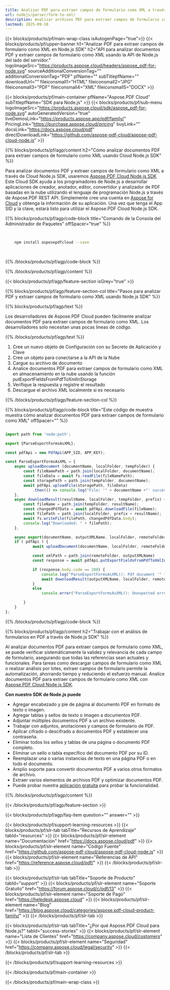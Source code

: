 ```yaml
---
title: Analizar PDF para extraer campos de formulario como XML a través de Cloud Node.js SDK
url: nodejs/parser/form-to-xml/
description: Analizar archivos PDF para extraer campos de formulario como XML usando Aspose.PDF Cloud SDK para Node.js. Mejore la capacidad de descubrimiento e indexación.
lastmod: 2025-09-10
---
```


{{< blocks/products/pf/main-wrap-class isAutogenPage="true">}}
{{< blocks/products/pf/upper-banner h1="Analizar PDF para extraer campos de formulario como XML en Node.js SDK" h2="API para analizar documentos PDF y extraer campos de formulario como XML usando la API de Node.js del lado del servidor." logoImageSrc="https://products.aspose.cloud/headers/aspose_pdf-for-node.svg" sourceAdditionalConversionTag="" additionalConversionTag="PDF" pfName="" subTitlepfName="" downloadUrl="" fileiconsmall1="HTML" fileiconsmall2="JPG" fileiconsmall3="PDF" fileiconsmall4="XML" fileiconsmall5="DOCX" >}}

{{< blocks/products/pf/main-container pfName="Aspose.PDF Cloud" subTitlepfName="SDK para Node.js" >}}
{{< blocks/products/pf/sub-menu logoImageSrc="https://products.aspose.cloud/sdk/aspose_pdf-for-node.svg"
autoGeneratedVersion="true"
liveDemosLink="https://products.aspose.app/pdf/family/" PricingLink="https://purchase.aspose.cloud/pricing" buyLink="" docsLink="https://docs.aspose.cloud/pdf"  directDownloadLink="https://github.com/aspose-pdf-cloud/aspose-pdf-cloud-node.js" >}}

{{% blocks/products/pf/agp/content h2="Cómo analizar documentos PDF para extraer campos de formulario como XML usando Cloud Node.js SDK" %}}

Para analizar documentos PDF y extraer campos de formulario como XML a través de Cloud Node.js SDK, usaremos
[Aspose.PDF Cloud Node.js SDK](https://products.aspose.cloud/pdf/nodejs/)
Este Cloud SDK ayuda a los programadores de Node.js a desarrollar aplicaciones de creador, anotador, editor, convertidor y analizador de PDF basadas en la nube utilizando el lenguaje de programación Node.js a través de Aspose.PDF REST API. Simplemente cree una cuenta en [Aspose for Cloud](https://dashboard.aspose.cloud/#/apps) y obtenga la información de su aplicación. Una vez que tenga el App SID y la clave, estará listo para utilizar el Aspose.PDF Cloud Node.js SDK.

{{% blocks/products/pf/agp/code-block title="Comando de la Consola del Administrador de Paquetes" offSpacer="true" %}}

```bash

     
    npm install asposepdfcloud --save
     
     

```

{{% /blocks/products/pf/agp/code-block %}}

{{% /blocks/products/pf/agp/content %}}

{{< blocks/products/pf/agp/feature-section isGrey="true" >}}

{{% blocks/products/pf/agp/feature-section-col title="Pasos para analizar PDF y extraer campos de formulario como XML usando Node.js SDK" %}}

{{% blocks/products/pf/agp/text %}}

Los desarrolladores de Aspose.PDF Cloud pueden fácilmente analizar documentos PDF para extraer campos de formulario como XML. Los desarrolladores solo necesitan unas pocas líneas de código.

{{% /blocks/products/pf/agp/text %}}

1. Cree un nuevo objeto de Configuración con su Secreto de Aplicación y Clave
1. Cree un objeto para conectarse a la API de la Nube
1. Cargue su archivo de documento
1. Analice documentos PDF para extraer campos de formulario como XML en almacenamiento en la nube usando la función putExportFieldsFromPdfToXmlInStorage
1. Verifique la respuesta y registre el resultado
1. Descargue el archivo XML localmente si es necesario

{{% /blocks/products/pf/agp/feature-section-col %}}

{{% blocks/products/pf/agp/code-block title="Este código de muestra muestra cómo analizar documentos PDF para extraer campos de formulario como XML" offSpacer="" %}}

```js

import path from 'node:path';

export {ParseExportFormsAsXML};

const pdfApi = new PdfApi(APP_SID, APP_KEY);

const ParseExportFormsAsXML = {
    async uploadDocument (documentName, localFolder, tempFolder) {
        const fileNamePath = path.join(localFolder, documentName);
        const fileData = await fs.readFile(fileNamePath);
        const storagePath = path.join(tempFolder, documentName);
        await pdfApi.uploadFile(storagePath, fileData)
            .then(() => console.log("File: '" + documentName +"' successfully uploaded."));
    },
    async downloadResult(resultName, localFolder, tempFolder, prefix) {
        const fileName = path.join(tempFolder, resultName);
        const changedPdfData = await pdfApi.downloadFile(fileName);
        const filePath = path.join(localFolder, prefix + resultName);
        await fs.writeFile(filePath, changedPdfData.body);
        console.log("Downloaded: " + filePath);
    },

    async export(documentName, outputXMLName, localFolder, remoteFolder) {
	if ( pdfApi ) {
            await uploadDocument(documentName, localFolder, remoteFolder);

            const xmlPath = path.join(remoteFolder, outputXMLName)
            const response = await pdfApi.putExportFieldsFromPdfToXmlInStorage( documentName, xmlPath, null, remoteFolder );

            if (response.body.code == 200) {
                console.log("ParseExportFormsAsXML(): Pdf document '" + documentName + "' form fields successfully exported to '" + outputXMLName + "' file!");
                await downloadResult(outputXMLName, localFolder, remoteFolder, "");
            }
            else
                console.error("ParseExportFormsAsXML(): Unexpected error!") 

        }
    }
};
```

{{% /blocks/products/pf/agp/code-block %}}

{{% blocks/products/pf/agp/content h2="Trabajar con el análisis de formularios en PDF a través de Node.js SDK" %}}

Al analizar documentos PDF para extraer campos de formulario como XML, se puede verificar sistemáticamente la validez y relevancia de cada campo de formulario, asegurando que todas las referencias sean actuales y funcionales. Para tareas como descargar campos de formulario como XML o realizar análisis por lotes, extraer campos de formulario permite la automatización, ahorrando tiempo y reduciendo el esfuerzo manual.
Analice documentos PDF para extraer campos de formulario como XML con [Aspose.PDF Cloud Node.js SDK](https://products.aspose.cloud/pdf/nodejs/).

**Con nuestro SDK de Node.js puede**

+ Agregar encabezado y pie de página al documento PDF en formato de texto o imagen.
+ Agregar tablas y sellos de texto o imagen a documentos PDF.
+ Adjuntar múltiples documentos PDF a un archivo existente.
+ Trabajar con adjuntos, anotaciones y campos de formulario de PDF.
+ Aplicar cifrado o descifrado a documentos PDF y establecer una contraseña.
+ Eliminar todos los sellos y tablas de una página o documento PDF completo.
+ Eliminar un sello o tabla específico del documento PDF por su ID.
+ Reemplazar una o varias instancias de texto en una página PDF o en todo el documento.
+ Amplio soporte para convertir documentos PDF a varios otros formatos de archivo.
+ Extraer varios elementos de archivos PDF y optimizar documentos PDF.
+ Puede probar nuestra [aplicación gratuita](https://products.aspose.app/pdf/) para probar la funcionalidad.

{{% /blocks/products/pf/agp/content %}}

{{< /blocks/products/pf/agp/feature-section >}}

{{< blocks/products/pf/agp/faq-item question="" answer="" >}}

{{< blocks/products/pf/support-learning-resources >}}
{{< blocks/products/pf/slr-tab tabTitle="Recursos de Aprendizaje" tabId="resources" >}}
{{< blocks/products/pf/slr-element name="Documentación" href="https://docs.aspose.cloud/pdf" >}}
{{< blocks/products/pf/slr-element name="Código Fuente" href="https://github.com/aspose-pdf-cloud/aspose-pdf-cloud-node.js" >}}
{{< blocks/products/pf/slr-element name="Referencias de API" href="https://reference.aspose.cloud/pdf/" >}}
{{< /blocks/products/pf/slr-tab >}}

{{< blocks/products/pf/slr-tab tabTitle="Soporte de Producto" tabId="support" >}}
{{< blocks/products/pf/slr-element name="Soporte Gratuito" href="https://forum.aspose.cloud/c/pdf/13" >}}
{{< blocks/products/pf/slr-element name="Soporte de Pago" href="https://helpdesk.aspose.cloud" >}}
{{< blocks/products/pf/slr-element name="Blog" href="https://blog.aspose.cloud/categories/aspose.pdf-cloud-product-family/" >}}
{{< /blocks/products/pf/slr-tab >}}

{{< blocks/products/pf/slr-tab tabTitle="¿Por qué Aspose.PDF Cloud para Node.js?" tabId="success-stories" >}}
{{< blocks/products/pf/slr-element name="Lista de Clientes" href="https://company.aspose.cloud/customers" >}}
{{< blocks/products/pf/slr-element name="Seguridad" href="https://company.aspose.cloud/legal/security" >}}
{{< /blocks/products/pf/slr-tab >}}

{{< /blocks/products/pf/support-learning-resources >}}

{{< /blocks/products/pf/main-container >}}

{{< /blocks/products/pf/main-wrap-class >}}



